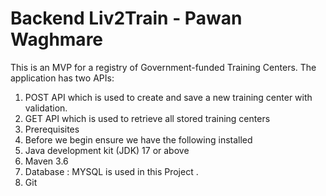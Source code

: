 # Backend Liv2Train - Pawan Waghmare

This is an MVP for a registry of Government-funded Training Centers. The application has two APIs:

1. POST API which is used to create and save a new training center with validation.
2. GET API which is used  to retrieve all stored training centers
3. Prerequisites
4. Before we begin ensure we have the following installed
5. Java development kit (JDK) 17 or above
6. Maven 3.6
7. Database : MYSQL is used in this Project .
8. Git
